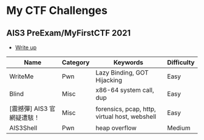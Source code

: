 # My CTF Challenges

## AIS3 PreExam/MyFirstCTF 2021
* [Write up](AIS3-PreExam-2021/README.md)  

| Name                 | Category   | Keywords                  | Difficulty      |
|----------------------|------------|---------------------------|-----------------|
| WriteMe              | Pwn        | Lazy Binding, GOT Hijacking| Easy           |
| Blind                | Misc       | x86-64 system call, dup   | Easy            |
| \[震撼彈\] AIS3 官網疑遭駭！ | Misc | forensics, pcap, http, virtual host, webshell | Easy |
| AIS3Shell            | Pwn        | heap overflow             | Medium          |